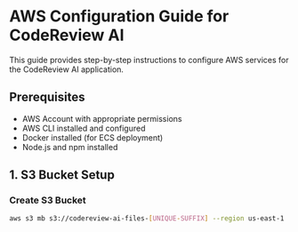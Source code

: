 # AWS Configuration Guide for CodeReview AI

This guide provides step-by-step instructions to configure AWS services for the CodeReview AI application.

## Prerequisites

- AWS Account with appropriate permissions
- AWS CLI installed and configured
- Docker installed (for ECS deployment)
- Node.js and npm installed

## 1. S3 Bucket Setup

### Create S3 Bucket
```bash
aws s3 mb s3://codereview-ai-files-[UNIQUE-SUFFIX] --region us-east-1
